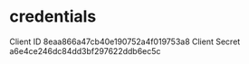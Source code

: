 # credentials

Client ID 8eaa866a47cb40e190752a4f019753a8
Client Secret a6e4ce246dc84dd3bf297622ddb6ec5c
